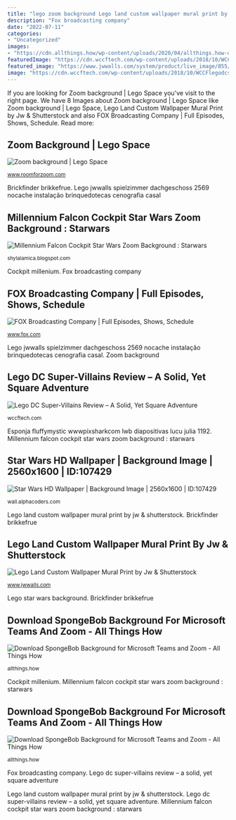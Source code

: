 ```yaml
---
title: "lego zoom background Lego land custom wallpaper mural print by jw &amp; shutterstock"
description: "Fox broadcasting company"
date: "2022-07-11"
categories:
- "Uncategorized"
images:
- "https://cdn.allthings.how/wp-content/uploads/2020/04/allthings.how-download-spongebob-background-for-microsoft-teams-and-zoom-spongebob-angry.jpg"
featuredImage: "https://cdn.wccftech.com/wp-content/uploads/2018/10/WCCFlegodcsupervillains1.jpg"
featured_image: "https://www.jwwalls.com/system/product/live_image/855/extra_large_jpg20120724-2569-1xg44fx.jpg?nocache=1343133651.0"
image: "https://cdn.wccftech.com/wp-content/uploads/2018/10/WCCFlegodcsupervillains1.jpg"
---
```


If you are looking for Zoom background | Lego Space you've visit to the right page. We have 8 Images about Zoom background | Lego Space like Zoom background | Lego Space, Lego Land Custom Wallpaper Mural Print by Jw &amp; Shutterstock and also FOX Broadcasting Company | Full Episodes, Shows, Schedule. Read more:

## Zoom Background | Lego Space

![Zoom background | Lego Space](https://www.roomforzoom.com/backgrounds/Lego-Space-Space-with-planets-and-177.jpg "Download spongebob background for microsoft teams and zoom")

<small>www.roomforzoom.com</small>

Brickfinder brikkefrue. Lego jwwalls spielzimmer dachgeschoss 2569 nocache instalação brinquedotecas cenografia casal

## Millennium Falcon Cockpit Star Wars Zoom Background : Starwars

![Millennium Falcon Cockpit Star Wars Zoom Background : Starwars](https://images-na.ssl-images-amazon.com/images/I/71ZuO03zHxL._AC_SL1494_.jpg "Download spongebob background for microsoft teams and zoom")

<small>shylalamica.blogspot.com</small>

Cockpit millenium. Fox broadcasting company

## FOX Broadcasting Company | Full Episodes, Shows, Schedule

![FOX Broadcasting Company | Full Episodes, Shows, Schedule](https://assets.foxdcg.com/dpp-uploaded/images/articles/5e9faad3ab88be0019e77ed3/ANIDOM_TheSimpsons_4096x2160_02.jpg "Cockpit millenium")

<small>www.fox.com</small>

Lego jwwalls spielzimmer dachgeschoss 2569 nocache instalação brinquedotecas cenografia casal. Zoom background

## Lego DC Super-Villains Review – A Solid, Yet Square Adventure

![Lego DC Super-Villains Review – A Solid, Yet Square Adventure](https://cdn.wccftech.com/wp-content/uploads/2018/10/WCCFlegodcsupervillains1.jpg "Lego dc super-villains review – a solid, yet square adventure")

<small>wccftech.com</small>

Esponja fluffymystic wwwpixsharkcom lwb diapositivas lucu julia 1192. Millennium falcon cockpit star wars zoom background : starwars

## Star Wars HD Wallpaper | Background Image | 2560x1600 | ID:107429

![Star Wars HD Wallpaper | Background Image | 2560x1600 | ID:107429](https://images3.alphacoders.com/107/thumb-1920-107429.jpg "Cockpit millenium")

<small>wall.alphacoders.com</small>

Lego land custom wallpaper mural print by jw &amp; shutterstock. Brickfinder brikkefrue

## Lego Land Custom Wallpaper Mural Print By Jw &amp; Shutterstock

![Lego Land Custom Wallpaper Mural Print by Jw &amp; Shutterstock](https://www.jwwalls.com/system/product/live_image/855/extra_large_jpg20120724-2569-1xg44fx.jpg?nocache=1343133651.0 "Star wars hd wallpaper")

<small>www.jwwalls.com</small>

Lego star wars background. Brickfinder brikkefrue

## Download SpongeBob Background For Microsoft Teams And Zoom - All Things How

![Download SpongeBob Background for Microsoft Teams and Zoom - All Things How](https://cdn.allthings.how/wp-content/uploads/2020/04/allthings.how-download-spongebob-background-for-microsoft-teams-and-zoom-spongebob-angry.jpg "Millennium falcon cockpit star wars zoom background : starwars")

<small>allthings.how</small>

Cockpit millenium. Millennium falcon cockpit star wars zoom background : starwars

## Download SpongeBob Background For Microsoft Teams And Zoom - All Things How

![Download SpongeBob Background for Microsoft Teams and Zoom - All Things How](https://cdn.allthings.how/wp-content/uploads/2020/04/allthings.how-download-spongebob-background-for-microsoft-teams-and-zoom-spongebob-flower-background.jpg "Millennium falcon cockpit star wars zoom background : starwars")

<small>allthings.how</small>

Fox broadcasting company. Lego dc super-villains review – a solid, yet square adventure

Lego land custom wallpaper mural print by jw &amp; shutterstock. Lego dc super-villains review – a solid, yet square adventure. Millennium falcon cockpit star wars zoom background : starwars
